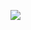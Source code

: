 [![](https://lh3.googleusercontent.com/mjCRe86VtRhUI3VUjR2VQ0ZDV_AZhC8ITxVxfH4c1YLuOsCW3ZkfxQg37zPjl_-ClMqD2ZQMGubquM_8ZQ60pfTejXuyE6m4Xrd8QxPjzdcn57EVeJpoTKbh0-mAUIiZRfBHjg14F_iQbO-7YMG_krX4k3goJJglR_YQwOJtk7Glzxl8VSvuRk5fb6k3IkY2wJXh5cnuJZhmzh2-uHfbwrolhKinW_PNkOfn99ejGYTQpt4gz-ZGLKg3OJT7w7h0rwOCKnMPwJbkXNBbj02N6kbc0fo8VNxz_psDyfq9ltp0wGaZ5tTqFEBzBZ0JsTcH5Xy1unUkcGA2BE39nuB9-40Qe7-4RTr4dusTecQqvMIRT021Ju21g6uqLAcb8aFBgMh8E_yLKDKkz4dmOsUlGmo6pz1w1hFhMbTcoTPVnojxZKGWrQiV-ccHrxhCRvHA70BrZ3agyvkiI76KarrNXNXazXjJ4VRzgpADuSst1j7XR8A0BagWE_sZ2cd_JjyRmsGvrP70wmFwSqRZDzemfaCUoI12NCd3B5MEQ9TYbIvZEkVBRso3JwYR2S6UBwM2CzHoecbfu7pRiBjNiIdU0eQjulD6ISZUkEdIGPIm=w2142-h1606-no?.jpg)](https://gist.github.com/sliu-photo/26e66d3e86d31bf3580b2e31a90f22ac)
